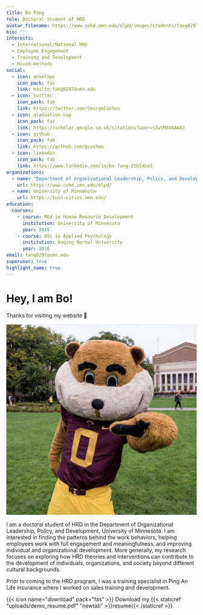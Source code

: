 ```yaml
---
title: Bo Fang
role: Doctoral Student of HRD
avatar_filename: https://www.cehd.umn.edu/olpd/images/students/fang0297.jpg
bio: ""
interests:
  - International/National HRD
  - Employee Engagement
  - Training and Development
  - Mixed-methods
social:
  - icon: envelope 
    icon_pack: fas
    link: mailto:fang0297@umn.edu
  - icon: twitter
    icon_pack: fab
    link: https://twitter.com/GeorgeCushen
  - icon: graduation-cap
    icon_pack: fas
    link: https://scholar.google.co.uk/citations?user=sIwtMXoAAAAJ
  - icon: github
    icon_pack: fab
    link: https://github.com/gcushen
  - icon: linkedin
    icon_pack: fab
    link: https://www.linkedin.com/in/bo-fang-21b14ba3
organizations:
  - name: "Department of Organizational Leadership, Policy, and Development "
    url: https://www.cehd.umn.edu/olpd/
  - name: University of Minnesota
    url: https://twin-cities.umn.edu/
education:
  courses:
    - course: MEd in Human Resource Development
      institution: University of Minnesota
      year: 2019
    - course: BSc in Applied Psychology
      institution: Anqing Normal University
      year: 2016
email: fang0297@umn.edu
superuser: true
highlight_name: true
---
```

# **Hey, I am Bo!**

Thanks for visiting my website 👋

![](img_8086.jpg)

I am a doctoral student of HRD in the Department of Organizational Leadership, Policy, and Development, University of Minnesota. I am interested in finding the patterns behind the work behaviors, helping employees work with full engagement and meaningfulness, and improving individual and organizational development. More generally, my research focuses on exploring how HRD theories and interventions can contribute to the development of individuals, organizations, and society beyond different cultural backgrounds.

Prior to coming to the HRD program, I was a training specialist in Ping An Life insurance where I worked on sales training and development.

{{< icon name="download" pack="fas" >}} Download my {{< staticref "uploads/demo_resume.pdf" "newtab" >}}resumé{{< /staticref >}}.